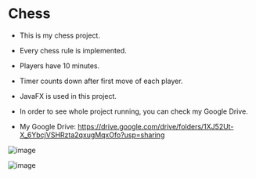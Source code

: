 # Chess

* This is my chess project.

* Every chess rule is implemented.

* Players have 10 minutes.

* Timer counts down after first move of each player.

* JavaFX is used in this project.

* In order to see whole project running, you can check my Google Drive.

* My Google Drive: https://drive.google.com/drive/folders/1XJ52Ut-X_6YbcjVSHRzta2qxugMqxOfo?usp=sharing

![image](https://github.com/BatuUzun/Chess/assets/103521291/6a7b172e-e96f-4b70-b2b7-d24cdab361cb)

![image](https://github.com/BatuUzun/Chess/assets/103521291/6684c673-cbb7-466d-a22c-c2b95afc9208)

